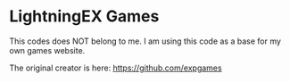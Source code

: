 # LightningEX Games
This codes does NOT belong to me. I am using this code as a base for my own games website.

The original creator is here: https://github.com/expgames